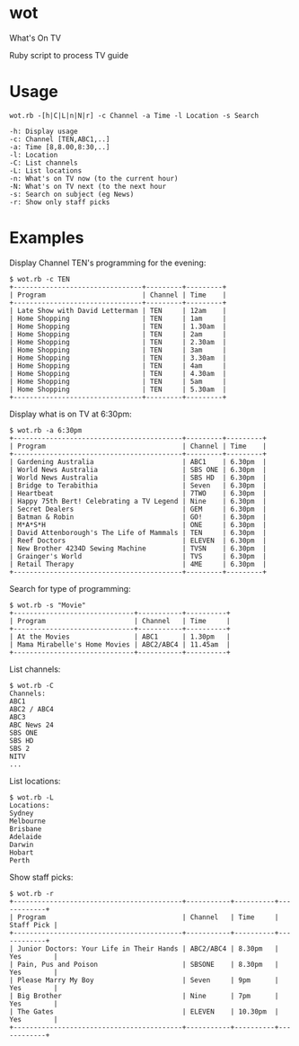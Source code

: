 wot
===

What's On TV

Ruby script to process TV guide

Usage
=====

	wot.rb -[h|C|L|n|N|r] -c Channel -a Time -l Location -s Search

	-h: Display usage
	-c: Channel [TEN,ABC1,..]
	-a: Time [8,8.00,8:30,..]
	-l: Location
	-C: List channels
	-L: List locations
	-n: What's on TV now (to the current hour)
	-N: What's on TV next (to the next hour
	-s: Search on subject (eg News)
	-r: Show only staff picks

Examples
========

Display Channel TEN's programming for the evening:

	$ wot.rb -c TEN
	+--------------------------------+---------+---------+
	| Program                        | Channel | Time    |
	+--------------------------------+---------+---------+
	| Late Show with David Letterman | TEN     | 12am    |
	| Home Shopping                  | TEN     | 1am     |
	| Home Shopping                  | TEN     | 1.30am  |
	| Home Shopping                  | TEN     | 2am     |
	| Home Shopping                  | TEN     | 2.30am  |
	| Home Shopping                  | TEN     | 3am     |
	| Home Shopping                  | TEN     | 3.30am  |
	| Home Shopping                  | TEN     | 4am     |
	| Home Shopping                  | TEN     | 4.30am  |
	| Home Shopping                  | TEN     | 5am     |
	| Home Shopping                  | TEN     | 5.30am  |
	+--------------------------------+---------+---------+

Display what is on TV at 6:30pm:

	$ wot.rb -a 6:30pm
	+------------------------------------------+---------+---------+
	| Program                                  | Channel | Time    |
	+------------------------------------------+---------+---------+
	| Gardening Australia                      | ABC1    | 6.30pm  |
	| World News Australia                     | SBS ONE | 6.30pm  |
	| World News Australia                     | SBS HD  | 6.30pm  |
	| Bridge to Terabithia                     | Seven   | 6.30pm  |
	| Heartbeat                                | 7TWO    | 6.30pm  |
	| Happy 75th Bert! Celebrating a TV Legend | Nine    | 6.30pm  |
	| Secret Dealers                           | GEM     | 6.30pm  |
	| Batman & Robin                           | GO!     | 6.30pm  |
	| M*A*S*H                                  | ONE     | 6.30pm  |
	| David Attenborough's The Life of Mammals | TEN     | 6.30pm  |
	| Reef Doctors                             | ELEVEN  | 6.30pm  |
	| New Brother 4234D Sewing Machine         | TVSN    | 6.30pm  |
	| Grainger's World                         | TVS     | 6.30pm  |
	| Retail Therapy                           | 4ME     | 6.30pm  |
	+------------------------------------------+---------+---------+

Search for type of programming:

	$ wot.rb -s "Movie"
	+------------------------------+-----------+----------+
	| Program                      | Channel   | Time     |
	+------------------------------+-----------+----------+
	| At the Movies                | ABC1      | 1.30pm   |
	| Mama Mirabelle's Home Movies | ABC2/ABC4 | 11.45am  |
	+------------------------------+-----------+----------+

List channels:

	$ wot.rb -C
	Channels:
	ABC1
	ABC2 / ABC4
	ABC3
	ABC News 24
	SBS ONE
	SBS HD
	SBS 2
	NITV
	...

List locations:

	$ wot.rb -L
	Locations:
	Sydney
	Melbourne
	Brisbane
	Adelaide
	Darwin
	Hobart
	Perth

Show staff picks:

	$ wot.rb -r
	+------------------------------------------+-----------+----------+------------+
	| Program                                  | Channel   | Time     | Staff Pick |
	+------------------------------------------+-----------+----------+------------+
	| Junior Doctors: Your Life in Their Hands | ABC2/ABC4 | 8.30pm   | Yes        |
	| Pain, Pus and Poison                     | SBSONE    | 8.30pm   | Yes        |
	| Please Marry My Boy                      | Seven     | 9pm      | Yes        |
	| Big Brother                              | Nine      | 7pm      | Yes        |
	| The Gates                                | ELEVEN    | 10.30pm  | Yes        |
	+------------------------------------------+-----------+----------+------------+
